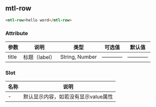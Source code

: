 ## mtl-row

```html
<mtl-row>hello word</mtl-row>
```

### Attribute

| 参数      | 说明    | 类型      | 可选值       | 默认值   |
|---------- |-------- |---------- |------------ |-------- |
|title | 标题（label） |String, Number |————|———— |

### Slot

| 名称      | 说明    |
|---------- |-------- |
|- | 默认显示内容，如若没有显示value属性 |
